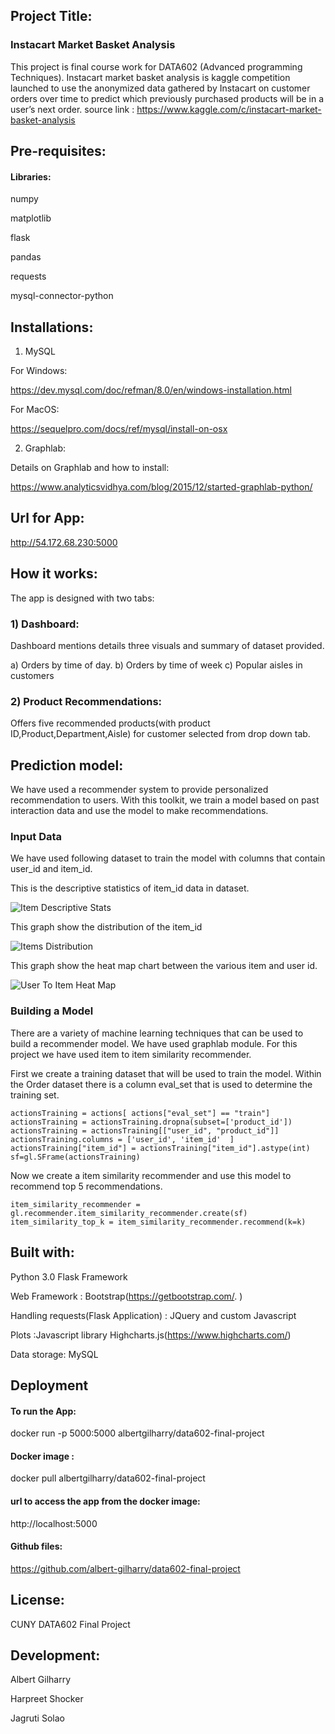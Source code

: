 

## Project Title:
### Instacart Market Basket Analysis

This project is final course work for DATA602 (Advanced programming Techniques).
Instacart market basket analysis is kaggle competition launched to use the anonymized data gathered by Instacart on 
customer orders over time to predict which previously purchased products will be in a user’s next order. 
source link : https://www.kaggle.com/c/instacart-market-basket-analysis

## Pre-requisites:

#### Libraries: 
numpy

matplotlib

flask

pandas

requests

mysql-connector-python

## Installations:
1) MySQL

For Windows:

https://dev.mysql.com/doc/refman/8.0/en/windows-installation.html

For MacOS:

https://sequelpro.com/docs/ref/mysql/install-on-osx

2) Graphlab:

Details on Graphlab and how to install:

https://www.analyticsvidhya.com/blog/2015/12/started-graphlab-python/


## Url for App:

http://54.172.68.230:5000

## How it works:

The app is designed with two tabs:

### 1) Dashboard:
Dashboard mentions details three visuals and summary of dataset provided.

a) Orders by time of day.
b) Orders by time of week
c) Popular aisles in customers
 

### 2) Product Recommendations:
 Offers five recommended products(with product ID,Product,Department,Aisle) for customer selected from drop down tab.
 
 
## Prediction model:
We have used a recommender system to provide personalized recommendation to users. With this toolkit, we train a model based on past interaction data and use the model to make recommendations.

### Input Data
We have used following dataset to train the model  with columns that contain user_id and item_id.

This is the descriptive statistics of item_id data in dataset.

![Item Descriptive Stats](https://github.com/albert-gilharry/data602-final-project/blob/master/images/des_stats.jpg "Description goes here")

This graph show the distribution of the item_id

![Items Distribution](https://github.com/albert-gilharry/data602-final-project/blob/master/images/item_distribution.jpg "Description goes here")

This graph show the heat map chart between the various item and user id.

![User To Item Heat Map](https://github.com/albert-gilharry/data602-final-project/blob/master/images/heat_map.jpg "Description goes here")

### Building a Model
There are a variety of machine learning techniques that can be used to build a recommender model. We have used graphlab module. For this project we have used item to item similarity recommender.

First we create a training dataset that will be used to train the model. Within the Order dataset there is a column eval_set that is used to determine the training set.
```
actionsTraining = actions[ actions["eval_set"] == "train"]
actionsTraining = actionsTraining.dropna(subset=['product_id'])
actionsTraining = actionsTraining[["user_id", "product_id"]]
actionsTraining.columns = ['user_id', 'item_id'  ]
actionsTraining["item_id"] = actionsTraining["item_id"].astype(int)
sf=gl.SFrame(actionsTraining)
```

Now we create a item similarity recommender and use this model to recommend top 5 recommendations.
```
item_similarity_recommender = gl.recommender.item_similarity_recommender.create(sf)
item_similarity_top_k = item_similarity_recommender.recommend(k=k)
```
## Built with:

Python 3.0 Flask Framework

Web Framework : Bootstrap(https://getbootstrap.com/. )

Handling requests(Flask Application) : JQuery and custom Javascript

Plots :Javascript library Highcharts.js(https://www.highcharts.com/)

Data storage: MySQL

## Deployment

#### To run the App: 

docker run -p 5000:5000 albertgilharry/data602-final-project

#### Docker image : 

docker pull albertgilharry/data602-final-project

#### url to access the app from the docker image:

http://localhost:5000

#### Github files: 

https://github.com/albert-gilharry/data602-final-project

## License:

CUNY DATA602 Final Project

## Development:

Albert Gilharry

Harpreet Shocker

Jagruti Solao




